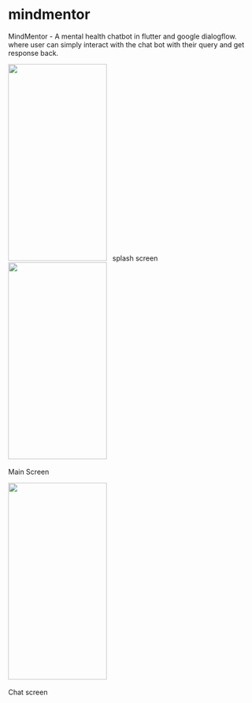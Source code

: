 # mindmentor
 MindMentor -  A mental health chatbot in flutter and google dialogflow.
 where user can simply interact with the chat bot with their query and get response back.

<p align="left"> 
  <img src="https://github.com/Shonu72/mindmentor/assets/67668844/d19f1463-19bc-4f0b-a099-60fbca8d63bd"   width="200" height="400" />
  &nbsp
splash screen
  <img src="https://github.com/Shonu72/mindmentor/assets/67668844/39277ea0-702d-47f6-a252-54a9f60b69ce"   width="200" height="400" />
  &nbsp
  <p>Main Screen </p>
  <img src="https://github.com/Shonu72/mindmentor/assets/67668844/925be08b-fea2-47f4-a565-5a4e76415fa2"   width="200" height="400" />
  &nbsp
<p>Chat screen </p>
</p>
